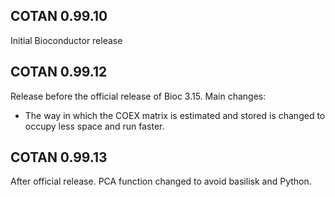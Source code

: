 ## COTAN 0.99.10

Initial Bioconductor release

## COTAN 0.99.12

Release before the official release of Bioc 3.15. Main changes:
 - The way in which the COEX matrix is estimated and stored is changed to occupy less space and run faster.
 
## COTAN 0.99.13

After official release. PCA function changed to avoid basilisk and Python.
 
 

